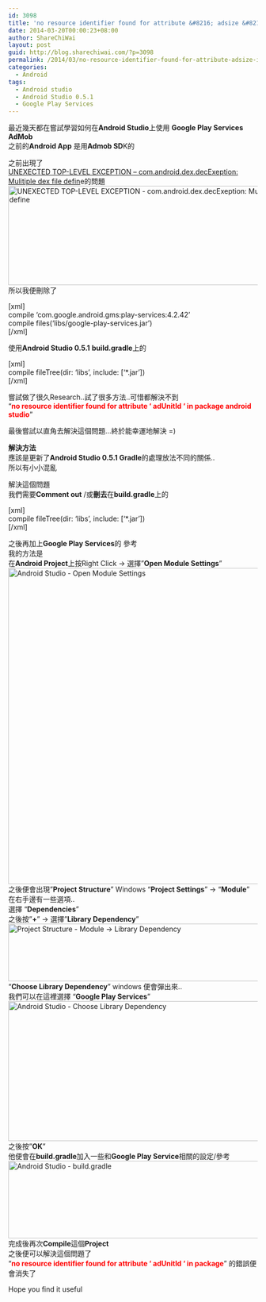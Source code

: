 ```yaml
---
id: 3098
title: 'no resource identifier found for attribute &#8216; adsize &#8216; in package &#8211; Android Studio &#8211; Google Play Services'
date: 2014-03-20T00:00:23+08:00
author: ShareChiWai
layout: post
guid: http://blog.sharechiwai.com/?p=3098
permalink: /2014/03/no-resource-identifier-found-for-attribute-adsize-in-package-android-studio-google-play-services/
categories:
  - Android
tags:
  - Android studio
  - Android Studio 0.5.1
  - Google Play Services
---
```

最近幾天都在嘗試學習如何在**Android Studio**上使用 **Google Play Services AdMob**  
之前的**Android App** 是用**Admob SD**K的

之前出現了  
<a title="UNEXECTED TOP-LEVEL EXCEPTION – com.android.dex.decExeption: Mulitiple dex file define" href="http://blog.sharechiwai.com/2014/03/unexected-top-level-exception-com-android-dex-decexeption-mulitiple-dex-file-define/" target="_blank">UNEXECTED TOP-LEVEL EXCEPTION &#8211; com.android.dex.decExeption: Mulitiple dex file defin</a>e的問題  
<img alt="UNEXECTED TOP-LEVEL EXCEPTION - com.android.dex.decExeption: Mulitiple dex file define" src="https://i1.wp.com/farm3.staticflickr.com/2782/13202980233_473680445c_z.jpg?resize=625%2C200" width="625" height="200" data-recalc-dims="1" />  
所以我便刪除了

[xml]  
compile &#8216;com.google.android.gms:play-services:4.2.42&#8217;  
compile files(&#8216;libs/google-play-services.jar&#8217;)  
[/xml]

使用**Android Studio 0.5.1** **build.gradle**上的

[xml]  
compile fileTree(dir: &#8216;libs&#8217;, include: [&#8216;*.jar&#8217;])  
[/xml]

嘗試做了很久Research..試了很多方法..可惜都解決不到  
&#8220;<span style="color: #ff0000;"><strong>no resource identifier found for attribute &#8216; adUnitId &#8216; in package android studio</strong></span>&#8221;

最後嘗試以直角去解決這個問題&#8230;終於能幸運地解決 =)

**解決方法**  
應該是更新了**Android Studio 0.5.1 Gradle**的處理放法不同的關係..  
所以有小小混亂

解決這個問題  
我們需要**Comment out** /或**刪去**在**build.gradle**上的

[xml]  
compile fileTree(dir: &#8216;libs&#8217;, include: [&#8216;*.jar&#8217;])  
[/xml]

之後再加上**Google Play Services**的 參考  
我的方法是  
在**Android Project**上按Right Click -> 選擇&#8221;**Open Module Settings**&#8221;  
<img class="alignnone" alt="Android Studio - Open Module Settings" src="https://i2.wp.com/farm8.staticflickr.com/7422/13251763324_a2edda72f8_z.jpg?resize=625%2C637" width="625" height="637" data-recalc-dims="1" />  
之後便會出現&#8221;**Project Structure**&#8221; Windows &#8220;**Project Settings**&#8221; -> &#8220;**Module**&#8221;  
在右手邊有一些選項..  
選擇 &#8220;**Dependencies**&#8221;  
之後按&#8221;**+**&#8221; -> 選擇&#8221;**Library Dependency**&#8221;  
<img class="alignnone" alt="Project Structure - Module -> Library Dependency" src="https://i0.wp.com/farm8.staticflickr.com/7051/13251763274_8b4f70c586_c.jpg?resize=625%2C116" width="625" height="116" data-recalc-dims="1" />  
&#8220;**Choose Library Dependency**&#8221; windows 便會彈出來..  
我們可以在這裡選擇 &#8220;**Google Play Services**&#8221;  
<img class="alignnone" alt="Android Studio - Choose Library Dependency" src="https://i1.wp.com/farm4.staticflickr.com/3799/13251413715_a138476cd9_z.jpg?resize=625%2C282" width="625" height="282" data-recalc-dims="1" />  
之後按&#8221;**OK**&#8221;  
他便會在**build.gradle**加入一些和**Google Play Service**相關的設定/參考  
<img class="alignnone" alt="Android Studio - build.gradle" src="https://i1.wp.com/farm8.staticflickr.com/7147/13251413725_dd0c905433_o.png?resize=524%2C156" width="524" height="156" data-recalc-dims="1" />  
完成後再次**Compile**這個**Project**  
之後便可以解決這個問題了  
&#8220;<span style="color: #ff0000;"><strong>no resource identifier found for attribute &#8216; adUnitId &#8216; in package</strong></span>&#8221; 的錯誤便會消失了

Hope you find it useful